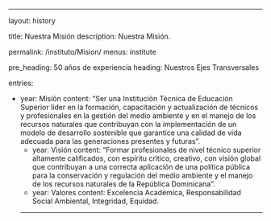 ---
layout: history

title: Nuestra  Misión
description: Nuestra Misión.

permalink: /instituto/Mision/
menus: institute

pre_heading: 50 años de experiencia
heading: Nuestros Ejes Transversales

entries:
- year: Misión
content: “Ser una Institución Técnica de Educación Superior líder en la formación, capacitación y
    actualización de técnicos y profesionales en la gestión del medio ambiente y en el manejo de los
    recursos naturales que contribuyan con la implementación de un modelo de desarrollo sostenible
    que garantice una calidad de vida adecuada para las generaciones presentes y futuras”.
    - year: Visión
    content: “Formar profesionales de nivel técnico superior altamente calificados, con espíritu crítico,
    creativo, con visión global que contribuyan a una correcta aplicación de una política pública para
    la conservación y regulación del medio ambiente y el manejo de los recursos naturales de la
    República Dominicana”.
    - year: Valores
    content: Excelencia Académica, Responsabilidad Social Ambiental, Integridad, Equidad. 
    ---
